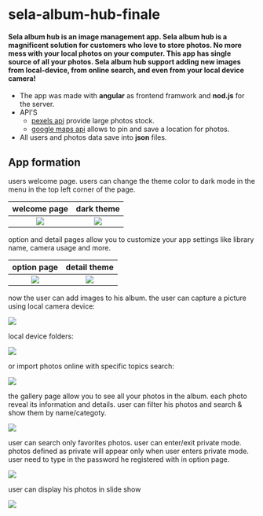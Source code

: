 # sela-album-hub-finale

#### Sela album hub is an image management app. Sela album hub is a magnificent solution for customers who love to store photos. No more mess with your local photos on your computer. This app has single source of all your photos.  Sela album hub support adding new images from local-device, from online search, and even from your local device camera!

- The app was made with __angular__ as frontend framwork and __nod.js__ for the server. 
- API'S
    - [pexels api](https://www.pexels.com/api/) provide large photos stock.
    - [google maps api](https://cloud.google.com/maps-platform) allows to pin and save a location for photos.
- All users and photos data save into __json__ files.

## App formation

users welcome page. users can change the theme color to dark mode in the menu in the top left corner of the page.


welcome page             |  dark theme
:-------------------------:|:-------------------------:
<img src="sela-album-hub-main/Sela-AlbumHub/src/assets/github-photos/welcom-page.jpeg">  |  <img src="sela-album-hub-main/Sela-AlbumHub/src/assets/github-photos/welcome-page-black.jpeg">


option and detail pages allow you to customize your app settings like library name, camera usage and more.

option page             |  detail theme
:-------------------------:|:-------------------------:
<img src="sela-album-hub-main/Sela-AlbumHub/src/assets/github-photos/option-page.jpeg">  |  <img src="sela-album-hub-main/Sela-AlbumHub/src/assets/github-photos/details-page.jpeg">


now the user can add images to his album. 
the user can capture a picture using local camera device:

<img src="sela-album-hub-main/Sela-AlbumHub/src/assets/github-photos/camera-page.jpg">

local device folders:

<img src="sela-album-hub-main/Sela-AlbumHub/src/assets/github-photos/local-page.jpeg">

or import photos online with specific topics search:

<img src="sela-album-hub-main/Sela-AlbumHub/src/assets/github-photos/online-page.jpeg">

the gallery page allow you to see all your photos in the album.
each photo reveal its information and details.
user can filter his photos and search & show them by name/categoty.

<img src="sela-album-hub-main/Sela-AlbumHub/src/assets/github-photos/gallery-page.png">

user can search only favorites photos.
user can enter/exit private mode. photos defined as private will appear only when user enters private mode.
user need to type in the password he registered with in option page.

<img src="sela-album-hub-main/Sela-AlbumHub/src/assets/github-photos/online-page.jpeg">

user can display his photos in slide show 

<img src="sela-album-hub-main/Sela-AlbumHub/src/assets/github-photos/slide-page.jpeg">